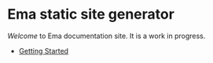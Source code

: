 # Ema static site generator

*Welcome* to Ema documentation site. It is a work in progress.

* [Getting Started](getting-started.md)
